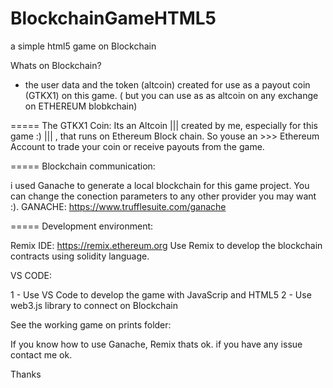 # BlockchainGameHTML5
a simple html5 game on Blockchain


Whats on Blockchain?
- the user data and the token (altcoin) created for use as a payout coin (GTKX1) on this game. ( but you can use as as altcoin on any exchange on ETHEREUM blobkchain) 

 ===== The GTKX1 Coin:
  Its an Altcoin ||| created by me, especially for this game :) ||| , that runs on Ethereum Block chain. So youse an >>> Ethereum Account to trade your coin or receive payouts from the game.

 ===== Blockchain communication:
 
  i used Ganache to generate a local blockchain for this game project. You can change the conection parameters to any other provider you may want :).
  GANACHE: https://www.trufflesuite.com/ganache
  
  
 ===== Development environment:
 
  Remix IDE:
  https://remix.ethereum.org
   Use Remix to develop the blockchain contracts using solidity language.
  
  VS CODE:
  
 1 - Use VS Code to develop the game with JavaScrip and HTML5 
 2 - Use web3.js library to connect on Blockchain
 
  
 See the working game on prints folder:
 
 
 If you know how to use Ganache, Remix thats ok. if you have any issue contact me ok.
 
 Thanks
